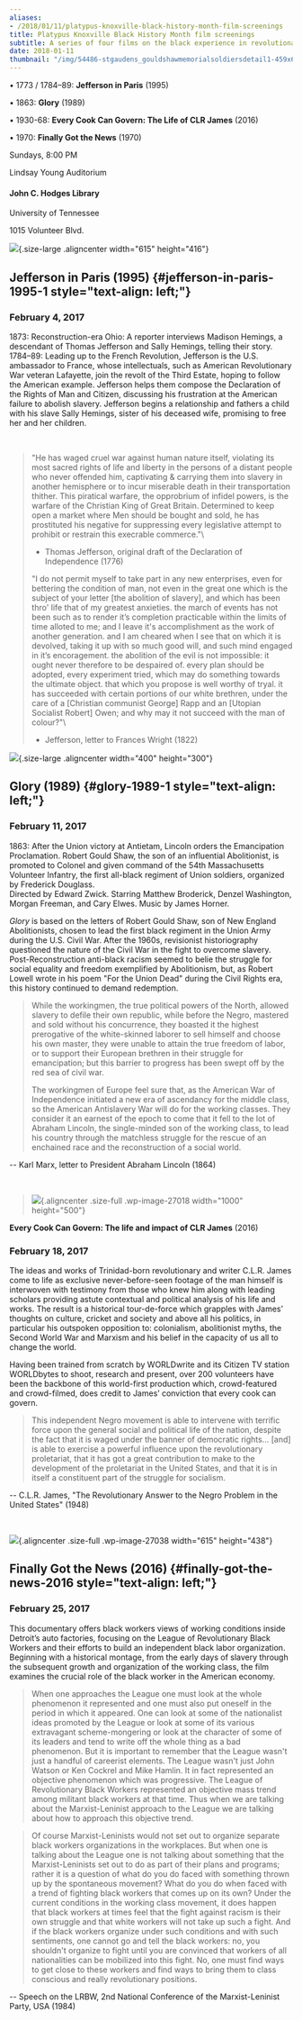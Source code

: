 ```yaml
---
aliases:
- /2018/01/11/platypus-knoxville-black-history-month-film-screenings
title: Platypus Knoxville Black History Month film screenings
subtitle: A series of four films on the black experience in revolutionary history
date: 2018-01-11
thumbnail: "/img/54486-stgaudens_gouldshawmemorialsoldiersdetail1-459x640.jpg"
---
```


• 1773 / 1784–89: **Jefferson in Paris** (1995)

• 1863: **Glory** (1989)

• 1930-68: **Every Cook Can Govern: The Life of CLR James** (2016)

• 1970: **Finally Got the News** (1970)


Sundays, 8:00 PM

Lindsay Young Auditorium

#### John C. Hodges Library

University of Tennessee

1015 Volunteer Blvd.
 

![](%7B%7B%20site.baseurl%20%7D%7D/assets/jeffersoninparis.jpg){.size-large
.aligncenter width="615" height="416"}

**Jefferson in Paris** (1995) {#jefferson-in-paris-1995-1 style="text-align: left;"}
-----------------------------

### February 4, 2017

1873: Reconstruction-era Ohio: A reporter interviews Madison Hemings, a
descendant of Thomas Jefferson and Sally Hemings, telling their story.
1784–89: Leading up to the French Revolution, Jefferson is the U.S.
ambassador to France, whose intellectuals, such as American
Revolutionary War veteran Lafayette, join the revolt of the Third
Estate, hoping to follow the American example. Jefferson helps them
compose the Declaration of the Rights of Man and Citizen, discussing his
frustration at the American failure to abolish slavery. Jefferson begins
a relationship and fathers a child with his slave Sally Hemings, sister
of his deceased wife, promising to free her and her children.

﻿

> "He has waged cruel war against human nature itself, violating its
> most sacred rights of life and liberty in the persons of a distant
> people who never offended him, captivating & carrying them into
> slavery in another hemisphere or to incur miserable death in their
> transportation thither. This piratical warfare, the opprobrium of
> infidel powers, is the warfare of the Christian King of Great Britain.
> Determined to keep open a market where Men should be bought and sold,
> he has prostituted his negative for suppressing every legislative
> attempt to prohibit or restrain this execrable commerce."\
> - Thomas Jefferson, original draft of the Declaration of Independence
> (1776)
>
> "I do not permit myself to take part in any new enterprises, even for
> bettering the condition of man, not even in the great one which is the
> subject of your letter [the abolition of slavery], and which has
> been thro' life that of my greatest anxieties. the march of events has
> not been such as to render it’s completion practicable within the
> limits of time alloted to me; and I leave it's accomplishment as the
> work of another generation. and I am cheared when I see that on which
> it is devolved, taking it up with so much good will, and such mind
> engaged in it’s encoragement. the abolition of the evil is not
> impossible: it ought never therefore to be despaired of. every plan
> should be adopted, every experiment tried, which may do something
> towards the ultimate object. that which you propose is well worthy of
> tryal. it has succeeded with certain portions of our white brethren,
> under the care of a [Christian communist George] Rapp and an
> [Utopian Socialist Robert] Owen; and why may it not succeed with the
> man of colour?"\
> - Jefferson, letter to Frances Wright (1822)


![](%7B%7B%20site.baseurl%20%7D%7D/assets/glory.jpg){.size-large
.aligncenter width="400" height="300"}

**Glory** (1989) {#glory-1989-1 style="text-align: left;"}
----------------

### February 11, 2017

1863: After the Union victory at Antietam, Lincoln orders the
Emancipation Proclamation. Robert Gould Shaw, the son of an influential
Abolitionist, is promoted to Colonel and given command of the 54th
Massachusetts Volunteer Infantry, the first all-black regiment of Union
soldiers, organized by Frederick Douglass.\
Directed by Edward Zwick. Starring Matthew Broderick, Denzel Washington,
Morgan Freeman, and Cary Elwes. Music by James Horner.

*Glory* is based on the letters of Robert Gould Shaw, son of New England
Abolitionists, chosen to lead the first black regiment in the Union Army
during the U.S. Civil War. After the 1960s, revisionist historiography
questioned the nature of the Civil War in the fight to overcome slavery.
Post-Reconstruction anti-black racism seemed to belie the struggle for
social equality and freedom exemplified by Abolitionism, but, as Robert
Lowell wrote in his poem "For the Union Dead" during the Civil Rights
era, this history continued to demand redemption.

> While the workingmen, the true political powers of the North, allowed slavery to defile their own republic, while before the Negro, mastered and sold without his concurrence, they boasted it the highest prerogative of the white-skinned laborer to sell himself and choose his own master, they were unable to attain the true freedom of labor, or to support their European brethren in their struggle for emancipation; but this barrier to progress has been swept off by the red sea of civil war.
>
> The workingmen of Europe feel sure that, as the American War of Independence initiated a new era of ascendancy for the middle class, so the American Antislavery War will do for the working classes. They consider it an earnest of the epoch to come that it fell to the lot of Abraham Lincoln, the single-minded son of the working class, to lead his country through the matchless struggle for the rescue of an enchained race and the reconstruction of a social world.

-- Karl Marx, letter to President Abraham Lincoln (1864)


 

> ![](%7B%7B%20site.baseurl%20%7D%7D/assets/CLR-James-ECC.jpg){.aligncenter
> .size-full .wp-image-27018 width="1000" height="500"}

**Every Cook Can Govern: The life and impact of CLR James** (2016)

### February 18, 2017

The ideas and works of Trinidad-born revolutionary and writer C.L.R.
James come to life as exclusive never-before-seen footage of the man
himself is interwoven with testimony from those who knew him along with
leading scholars providing astute contextual and political analysis of
his life and works. The result is a historical tour-de-force which
grapples with James’ thoughts on culture, cricket and society and above
all his politics, in particular his outspoken opposition to:
colonialism, abolitionist myths, the Second World War and Marxism and
his belief in the capacity of us all to change the world.

Having been trained from scratch by WORLDwrite and its Citizen TV
station WORLDbytes to shoot, research and present, over 200 volunteers
have been the backbone of this world-first production which,
crowd-featured and crowd-filmed, does credit to James’ conviction that
every cook can govern.

> This independent Negro movement is able to intervene with terrific force upon the general social and political life of the nation, despite the fact that it is waged under the banner of democratic rights... [and] is able to exercise a powerful influence upon the revolutionary proletariat, that it has got a great contribution to make to the development of the proletariat in the United States, and that it is in itself a constituent part of the struggle for socialism.

-- C.L.R. James, "The Revolutionary Answer to the Negro Problem in the United States" (1948)

 

![](%7B%7B%20site.baseurl%20%7D%7D/assets/drum-615x438-.jpg){.aligncenter
.size-full .wp-image-27038 width="615" height="438"}

**Finally Got the News** (2016) {#finally-got-the-news-2016 style="text-align: left;"}
-------------------------------

### February 25, 2017

This documentary offers black workers views of working conditions inside
Detroit’s auto factories, focusing on the League of Revolutionary Black
Workers and their efforts to build an independent black labor
organization. Beginning with a historical montage, from the early days
of slavery through the subsequent growth and organization of the working
class, the film examines the crucial role of the black worker in the
American economy.

> When one approaches the League one must look at the whole phenomenon it represented and one must also put oneself in the period in which it appeared. One can look at some of the nationalist ideas promoted by the League or look at some of its various extravagant scheme-mongering or look at the character of some of its leaders and tend to write off the whole thing as a bad phenomenon. But it is important to remember that the League wasn't just a handful of careerist elements. The League wasn't just John Watson or Ken Cockrel and Mike Hamlin. It in fact represented an objective phenomenon which was progressive. The League of Revolutionary Black Workers represented an objective mass trend among militant black workers at that time. Thus when we are talking about the Marxist-Leninist approach to the League we are talking about how to approach this objective trend.

> Of course Marxist-Leninists would not set out to organize separate black workers organizations in the workplaces. But when one is talking about the League one is not talking about something that the Marxist-Leninists set out to do as part of their plans and programs; rather it is a question of what do you do faced with something thrown up by the spontaneous movement? What do you do when faced with a trend of fighting black workers that comes up on its own? Under the current conditions in the working class movement, it does happen that black workers at times feel that the fight against racism is their own struggle and that white workers will not take up such a fight. And if the black workers organize under such conditions and with such sentiments, one cannot go and tell the black workers: no, you shouldn't organize to fight until you are convinced that workers of all nationalities can be mobilized into this fight. No, one must find ways to get close to these workers and find ways to bring them to class conscious and really revolutionary positions.

-- Speech on the LRBW, 2nd National Conference of the Marxist-Leninist Party, USA (1984)
